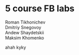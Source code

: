 # 5 course FB labs

Roman Tikhonichev  
Dmitriy Snegovoy  
Andew Shaydetskii  
Maksim Khomenko  

ahah kyky
